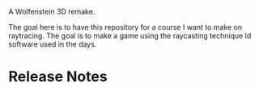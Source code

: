 A Wolfenstein 3D remake. 

The goal here is to have this repository for a course I want to make on raytracing. The goal is to make a game using the raycasting technique Id software used in the days.



# Release Notes




